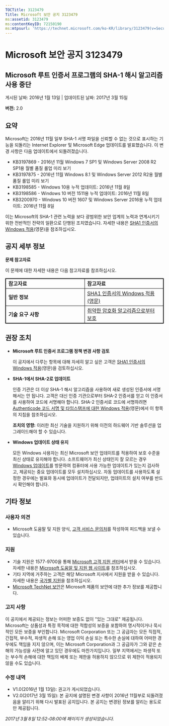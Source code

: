 ```yaml
---
TOCTitle: 3123479
Title: Microsoft 보안 공지 3123479
ms:assetid: 3123479
ms:contentKeyID: 72150190
ms:mtpsurl: 'https://technet.microsoft.com/ko-KR/library/3123479(v=Security.10)'
---
```


Microsoft 보안 공지 3123479
===========================

Microsoft 루트 인증서 프로그램의 SHA-1 해시 알고리즘 사용 중단
--------------------------------------------------------------

게시된 날짜: 2016년 1월 13일 | 업데이트된 날짜: 2017년 3월 15일

**버전:** 2.0

요약
----

<span id="sectionToggle0"></span>
Microsoft는 2016년 11월 일부 SHA-1 서명 파일을 신뢰할 수 없는 것으로 표시하는 기능을 되돌리는 Internet Explorer 및 Microsoft Edge 업데이트를 발표했습니다. 이 변경 사항은 다음 업데이트에서 되돌려졌습니다.

-   KB3197869 - 2016년 11월 Windows 7 SP1 및 Windows Server 2008 R2 SP1용 월별 품질 롤업 미리 보기
-   KB3197875 - 2016년 11월 Windows 8.1 및 Windows Server 2012 R2용 월별 품질 롤업 미리 보기
-   KB3198585 - Windows 10용 누적 업데이트: 2016년 11월 8일
-   KB3198586 - Windows 10 버전 1511용 누적 업데이트: 2016년 11월 8일
-   KB3200970 - Windows 10 버전 1607 및 Windows Server 2016용 누적 업데이트: 2016년 11월 8일

이는 Microsoft의 SHA-1 관련 노력을 보다 광범위한 보안 업계의 노력과 연계시키기 위한 전반적인 전략의 일환으로 단행된 조치였습니다. 자세한 내용은 [SHA1 인증서의 Windows 적용](https://aka.ms/sha1)(영문)을 참조하십시오.

공지 세부 정보
--------------

<span id="sectionToggle1"></span>
**문제 참고자료**

이 문제에 대한 자세한 내용은 다음 참고자료를 참조하십시오.

<p></p> 
<table style="border:1px solid black;">
<colgroup>
<col width="50%" />
<col width="50%" />
</colgroup>
<tbody>
<tr class="odd">
<td style="border:1px solid black;"><strong>참고자료</strong></td>
<td style="border:1px solid black;"><strong>참고자료</strong></td>
</tr>
<tr class="even">
<td style="border:1px solid black;"><strong>일반 정보</strong></td>
<td style="border:1px solid black;"><a href="http://aka.ms/sha1">SHA1 인증서의 Windows 적용(영문)</a></td>
</tr>
<tr class="odd">
<td style="border:1px solid black;"><strong>기술 요구 사항</strong></td>
<td style="border:1px solid black;"><a href="https://technet.microsoft.com/ko-kr/library/dn375961.aspx">취약한 암호화 알고리즘으로부터 보호</a></td>
</tr>
</tbody>
</table>
  
권장 조치  
---------
  
<span id="sectionToggle2"></span>
-   **Microsoft 루트 인증서 프로그램 정책 변경 사항 검토**
  
    이 공지에서 다루는 항목에 대해 자세히 알고 싶은 고객은 [SHA1 인증서의 Windows 적용](http://aka.ms/sha1)(영문)을 검토하십시오.
  
-   **SHA-1에서 SHA-2로 업데이트**
  
    인증 기관은 더 이상 SHA-1 해시 알고리즘을 사용하여 새로 생성된 인증서에 서명해서는 안 됩니다. 고객은 대신 인증 기관으로부터 SHA-2 인증서를 얻고 이 인증서를 사용하여 코드에 서명해야 합니다. SHA-2 인증서로 코드에 서명하려면 [Authenticode 코드 서명 및 타임스탬프에 대한 Windows 적용](http://aka.ms/sha1)(영문)에서 이 항목의 지침을 참조하십시오.
  
    **조치의 영향:** 이러한 최신 기술을 지원하기 위해 이전의 하드웨어 기반 솔루션을 업그레이드해야 할 수 있습니다.
  
-   **Windows 업데이트 상태 유지**
  
    모든 Windows 사용자는 최신 Microsoft 보안 업데이트를 적용하여 보호 수준을 최신 상태로 유지해야 합니다. 소프트웨어가 최신 상태인지 잘 모르는 경우 [Windows 업데이트](http://windowsupdate.microsoft.com/)를 방문하여 컴퓨터에 사용 가능한 업데이트가 있는지 검사하고, 제공되는 중요 업데이트를 모두 설치하십시오. 자동 업데이트를 사용하도록 설정한 경우에는 발표와 동시에 업데이트가 전달되지만, 업데이트의 설치 여부를 반드시 확인해야 합니다.
  
기타 정보  
---------
  
<span id="sectionToggle3"></span>
### 사용자 의견
  
-   Microsoft 도움말 및 지원 양식, [고객 서비스 문의처](http://support.microsoft.com/ko-kr/kb/?scid=sw;en;1257&amp;showpage=1&amp;ws=technet&amp;sd=tech)를 작성하여 피드백을 보낼 수 있습니다.
  
### 지원
  
-   기술 지원은 1577-9700을 통해 [Microsoft 고객 지원 센터](http://go.microsoft.com/fwlink/?linkid=21131)에서 받을 수 있습니다. 자세한 내용은 [Microsoft 도움말 및 지원 웹 사이트](http://support.microsoft.com/ko-kr/)를 참조하십시오.  
-   기타 지역에 거주하는 고객은 해당 Microsoft 지사에서 지원을 받을 수 있습니다. 자세한 내용은 [국가별 지원](http://go.microsoft.com/fwlink/?linkid=21155)을 참조하십시오.  
-   [Microsoft TechNet 보안](http://go.microsoft.com/fwlink/?linkid=21132)은 Microsoft 제품의 보안에 대한 추가 정보를 제공합니다.
  
### 고지 사항
  
이 공지에서 제공되는 정보는 어떠한 보증도 없이 "있는 그대로" 제공됩니다. Microsoft는 상품성과 특정 목적에 대한 적합성의 보증을 포함하여 명시적이거나 묵시적인 모든 보증을 부인합니다. Microsoft Corporation 또는 그 공급자는 모든 직접적, 간접적, 부수적, 파생적 손해 또는 영업 이익 손실 또는 특수한 손실에 대하여 어떠한 경우에도 책임을 지지 않으며, 이는 Microsoft Corporation과 그 공급자가 그와 같은 손해의 가능성을 사전에 알고 있던 경우에도 마찬가지입니다. 일부 지역에서는 파생적 또는 부수적 손해에 대한 책임의 배제 또는 제한을 허용하지 않으므로 위 제한이 적용되지 않을 수도 있습니다.
  
### 수정 내역
  
-   V1.0(2016년 1월 13일): 권고가 게시되었습니다.  
-   V2.0(2017년 3월 15일): 본 공지에 설명된 변경 사항이 2016년 11월부로 되돌려졌음을 알리기 위해 다시 발표된 공지입니다. 본 공지는 변경된 정보를 알리는 용도로만 제공됩니다.
  
*2017년 3월 8일 12:52-08:00에 페이지가 생성되었습니다.*
